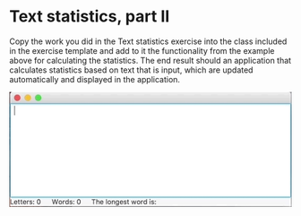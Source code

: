 
# Text statistics, part II

Copy the work you did in the Text statistics exercise into the class included in the exercise template and add to it the functionality from the example above for calculating the statistics. The end result should an application that calculates statistics based on text that is input, which are updated automatically and displayed in the application.

![Application](part13.3-gui-stats.gif)
